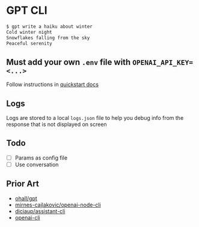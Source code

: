 # GPT CLI

```bash
$ gpt write a haiku about winter
Cold winter night
Snowflakes falling from the sky
Peaceful serenity
```

## Must add your own `.env` file with `OPENAI_API_KEY=<...>`

Follow instructions in [quickstart docs](https://beta.openai.com/docs/quickstart/add-your-api-key)

## Logs

Logs are stored to a local `logs.json` file to help you debug info from the response that is not displayed on screen

## Todo

* [ ] Params as config file
* [ ] Use conversation

## Prior Art

* [ohall/gpt](https://github.com/ohall/gpt)
* [mirnes-cajlakovic/openai-node-cli](https://github.com/mirnes-cajlakovic/openai-node-cli)
* [diciaup/assistant-cli](https://github.com/diciaup/assistant-cli)
* [openai-cli](https://www.npmjs.com/package/openai-cli)
